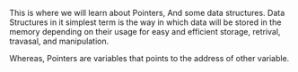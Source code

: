  This is where we will learn about Pointers, And some data structures.
Data Structures in it simplest term is the way in which data will be stored in the memory depending on their usage for easy and efficient storage, retrival, travasal, and manipulation.

Whereas, Pointers are variables that points to the address of other variable.
